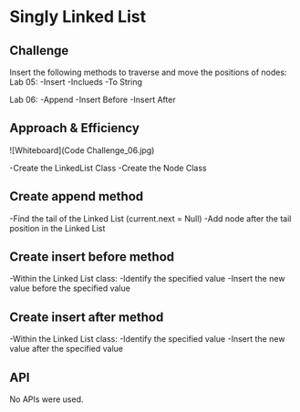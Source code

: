 # Singly Linked List

## Challenge

Insert the following methods to traverse and move the positions of nodes:
Lab 05:
-Insert
-Inclueds
-To String

Lab 06:
-Append
-Insert Before
-Insert After

## Approach & Efficiency

![Whiteboard](Code Challenge_06.jpg)

-Create the LinkedList Class
-Create the Node Class

## Create append method

-Find the tail of the Linked List (current.next = Null)
-Add node after the tail position in the Linked List

## Create insert before method

-Within the Linked List class:
-Identify the specified value
-Insert the new value before the specified value

## Create insert after method

-Within the Linked List class:
-Identify the specified value
-Insert the new value after the specified value

## API

No APIs were used.
